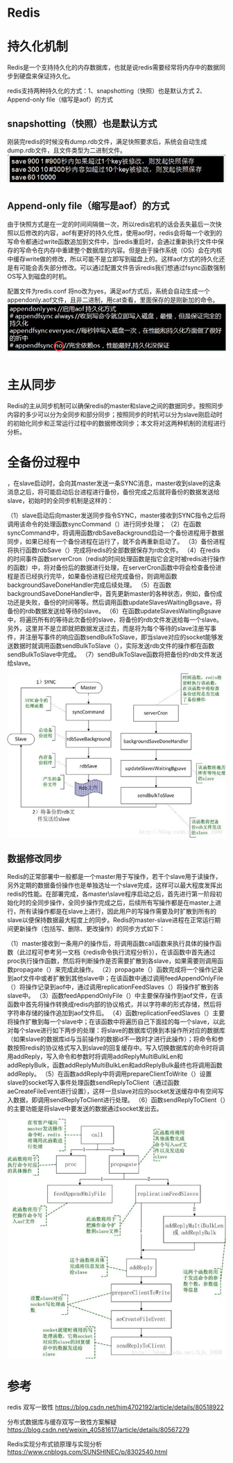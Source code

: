 Redis
=======

# 持久化机制
Redis是一个支持持久化的内存数据库，也就是说redis需要经常将内存中的数据同步到硬盘来保证持久化。

redis支持两种持久化的方式：1、snapshotting（快照）也是默认方式  2、Append-only file（缩写是aof）的方式

## snapshotting（快照）也是默认方式
刚装完redis的时候没有dump.rdb文件，满足快照要求后，系统会自动生成dump.rdb文件，且文件类型为二进制文件。
![](/images/2018/11/redis-basic02.png)

## Append-only file（缩写是aof）的方式
由于快照方式是在一定的时间间隔做一次，所以redis宕机的话会丢失最后一次快照以后修改的内容，aof有更好的持久化性，使用aof时，redis会将每一个收到的写命令都通过write函数追加到文件中，当redis重启时，会通过重新执行文件中保存的写命令在内存中重建整个数据库的内容。但是由于操作系统（OS）会在内核中缓存write做的修改，所以可能不是立即写到磁盘上的。这样aof方式的持久化还是有可能会丢失部分修改。可以通过配置文件告诉redis我们想通过fsync函数强制OS写入到磁盘的时机。

配置文件为redis.conf
将no改为yes，满足aof方式后，系统会自动生成一个appendonly.aof文件，且非二进制，用cat查看，里面保存的是刚新加的命令。
![](/images/2018/11/redis-basic01.png)

# 主从同步
Redis的主从同步机制可以确保redis的master和slave之间的数据同步。按照同步内容的多少可以分为全同步和部分同步；按照同步的时机可以分为slave刚启动时的初始化同步和正常运行过程中的数据修改同步；本文将对这两种机制的流程进行分析。

# 全备份过程中
，在slave启动时，会向其master发送一条SYNC消息，master收到slave的这条消息之后，将可能启动后台进程进行备份，备份完成之后就将备份的数据发送给slave，初始时的全同步机制是这样的：

（1）slave启动后向master发送同步指令SYNC，master接收到SYNC指令之后将调用该命令的处理函数syncCommand（）进行同步处理；
（2）在函数syncCommand中，将调用函数rdbSaveBackground启动一个备份进程用于数据同步，如果已经有一个备份进程在运行了，就不会再重新启动了。
（3）备份进程将执行函数rdbSave（）完成将redis的全部数据保存为rdb文件。
（4）在redis的时间事件函数serverCron（redis的时间处理函数是指它会定时被redis进行操作的函数）中，将对备份后的数据进行处理，在serverCron函数中将会检查备份进程是否已经执行完毕，如果备份进程已经完成备份，则调用函数backgroundSaveDoneHandler完成后续处理。
（5）在函数backgroundSaveDoneHandler中，首先更新master的各种状态，例如，备份成功还是失败，备份的时间等等。然后调用函数updateSlavesWaitingBgsave，将备份的rdb数据发送给等待的slave。
（6）在函数updateSlavesWaitingBgsave中，将遍历所有的等待此次备份的slave，将备份的rdb文件发送给每一个slave。另外，这里并不是立即就把数据发送过去，而是将为每个等待的slave注册写事件，并注册写事件的响应函数sendBulkToSlave，即当slave对应的socket能够发送数据时就调用函数sendBulkToSlave（），实际发送rdb文件的操作都在函数sendBulkToSlave中完成。
（7）sendBulkToSlave函数将把备份的rdb文件发送给slave。

![redis全备份时master部分的的函数调用过程](/images/2018/11/redis-sync01.jpg)

## 数据修改同步
Redis的正常部署中一般都是一个master用于写操作，若干个slave用于读操作，另外定期的数据备份操作也是单独选址一个slave完成，这样可以最大程度发挥出redis的性能。在部署完成，各master\slave程序启动之后，首先进行第一阶段初始化时的全同步操作，全同步操作完成之后，后续所有写操作都是在master上进行，所有读操作都是在slave上进行，因此用户的写操作需要及时扩散到所有的slave以便保持数据最大程度上的同步。Redis的master-slave进程在正常运行期间更新操作（包括写、删除、更改操作）的同步方式如下：

（1）master接收到一条用户的操作后，将调用函数call函数来执行具体的操作函数（此过程可参考另一文档《redis命令执行流程分析》），在该函数中首先通过proc执行操作函数，然后将判断操作是否需要扩散到各slave，如果需要则调用函数propagate（）来完成此操作。
（2）propagate（）函数完成将一个操作记录到aof文件中或者扩散到其他slave中；在该函数中通过调用feedAppendOnlyFile（）将操作记录到aof中，通过调用replicationFeedSlaves（）将操作扩散到各slave中。
（3）函数feedAppendOnlyFile（）中主要保存操作到aof文件，在该函数中首先将操作转换成redis内部的协议格式，并以字符串的形式存储，然后将字符串存储的操作追加到aof文件后。
（4）函数replicationFeedSlaves（）主要将操作扩散到每一个slave中；在该函数中将遍历自己下面挂的每一个slave，以此对每个slave进行如下两步的处理：将slave的数据库切换到本操作所对应的数据库（如果slave的数据库id与当前操作的数据id不一致时才进行此操作）；将命令和参数按照redis的协议格式写入到slave的回复缓存中。写入切换数据库的命令时将调用addReply，写入命令和参数时将调用addReplyMultiBulkLen和addReplyBulk，函数addReplyMultiBulkLen和addReplyBulk最终也将调用函数addReply。
（5）在函数addReply中将调用prepareClientToWrite（）设置slave的socket写入事件处理函数sendReplyToClient（通过函数aeCreateFileEvent进行设置），这样一旦slave对应的socket发送缓存中有空间写入数据，即调用sendReplyToClient进行处理。
（6）函数sendReplyToClient（）的主要功能是将slave中要发送的数据通过socket发出去。

![redis操作过程中数据同步的函数调用关系](/images/2018/11/redis-sync02.jpg)

# 参考

redis 双写一致性
https://blog.csdn.net/hjm4702192/article/details/80518922

分布式数据库与缓存双写一致性方案解疑
https://blog.csdn.net/weixin_40581617/article/details/80567279

Redis实现分布式锁原理与实现分析
https://www.cnblogs.com/SUNSHINEC/p/8302540.html
